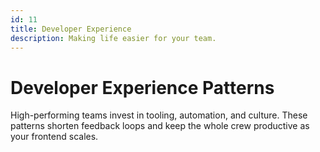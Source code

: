 ```yaml
---
id: 11
title: Developer Experience
description: Making life easier for your team.
---
```

# Developer Experience Patterns

High-performing teams invest in tooling, automation, and culture. These patterns shorten feedback loops and keep the whole crew productive as your frontend scales.
